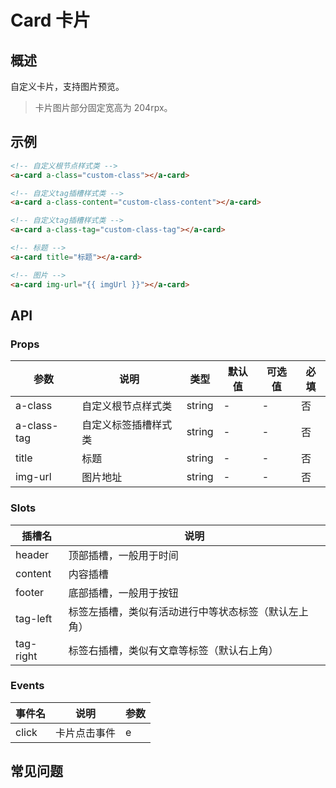 # Card 卡片

## 概述

自定义卡片，支持图片预览。

> 卡片图片部分固定宽高为 204rpx。

## 示例

```html
<!-- 自定义根节点样式类 -->
<a-card a-class="custom-class"></a-card>

<!-- 自定义tag插槽样式类 -->
<a-card a-class-content="custom-class-content"></a-card>

<!-- 自定义tag插槽样式类 -->
<a-card a-class-tag="custom-class-tag"></a-card>

<!-- 标题 -->
<a-card title="标题"></a-card>

<!-- 图片 -->
<a-card img-url="{{ imgUrl }}"></a-card>
```

## API

### Props

| 参数        | 说明                 | 类型   | 默认值 | 可选值 | 必填 |
| ----------- | -------------------- | ------ | ------ | ------ | ---- |
| a-class     | 自定义根节点样式类   | string | -      | -      | 否   |
| a-class-tag | 自定义标签插槽样式类 | string | -      | -      | 否   |
| title       | 标题                 | string | -      | -      | 否   |
| img-url     | 图片地址             | string | -      | -      | 否   |

### Slots

| 插槽名    | 说明                                                 |
| --------- | ---------------------------------------------------- |
| header    | 顶部插槽，一般用于时间                               |
| content   | 内容插槽                                             |
| footer    | 底部插槽，一般用于按钮                               |
| tag-left  | 标签左插槽，类似有活动进行中等状态标签（默认左上角） |
| tag-right | 标签右插槽，类似有文章等标签（默认右上角）           |

### Events

| 事件名 | 说明         | 参数 |
| ------ | ------------ | ---- |
| click  | 卡片点击事件 | e    |

## 常见问题

